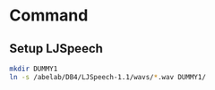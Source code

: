 # Command

## Setup LJSpeech

``` bash
mkdir DUMMY1
ln -s /abelab/DB4/LJSpeech-1.1/wavs/*.wav DUMMY1/
```
